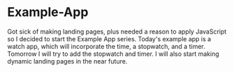 # Example-App

Got sick of making landing pages, plus needed a reason to apply JavaScript so I decided to start the Example App series. Today's example app is a watch app, which will incorporate the time, a stopwatch, and a timer. Tomorrow I will try to add the stopwatch and timer. I will also start making dynamic landing pages in the near future.
